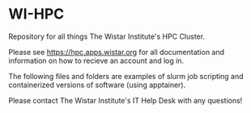 # WI-HPC

Repository for all things The Wistar Institute's HPC Cluster.

Please see https://hpc.apps.wistar.org for all documentation and information on how to recieve an account and log in.

The following files and folders are examples of slurm job scripting and containerized versions of software (using apptainer).

Please contact The Wistar Institute's IT Help Desk with any questions!
